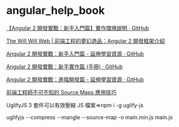 # angular_help_book

[【Angular 2 開發實戰：新手入門篇】實作環境說明 · GitHub](https://gist.github.com/doggy8088/922e84bc16b4dcf785df16d80a6c2afe)

[The Will Will Web | 前端工程的夢幻逸品：Angular 2 開發框架介紹](http://blog.miniasp.com/post/2016/07/26/Introduction-to-Angular-2.aspx)

[Angular 2 開發實戰：新手入門篇 - 延伸學習資源 · GitHub](https://gist.github.com/doggy8088/5ee7152376c1990662ea8cc71662ad5f)

[Angular 2 開發實戰：新手實作篇 (手冊) · GitHub](https://gist.github.com/doggy8088/3e344de2408f2829ddffbfd887605181)

[Angular 2 開發實戰：進階開發篇 - 延伸學習資源 · GitHub](https://gist.github.com/doggy8088/aa5737a3a39b6f9bc5e30313254121c9#file-ng2advanced_links-md)

[前端工程師不可不知的 Source Maps 應用技巧](https://www.slideshare.net/WillHuangTW/must-known-source-maps-skills)

UglifyJS 3 套件可以有效壓縮 JS 檔案=>npm i -g uglify-js

uglifyjs --compress --mangle --source-map -o main.min.js main.js
